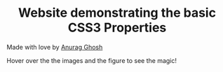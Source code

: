 <h1 align="center">Website demonstrating the basic CSS3 Properties</h1>
<p> Made with love by <a href="https://www.linkedin.com/in/anurag-g-a01531198/" target="_blank">Anurag Ghosh</a></p>
<p>Hover over the the images and the figure to see the magic!</p>

